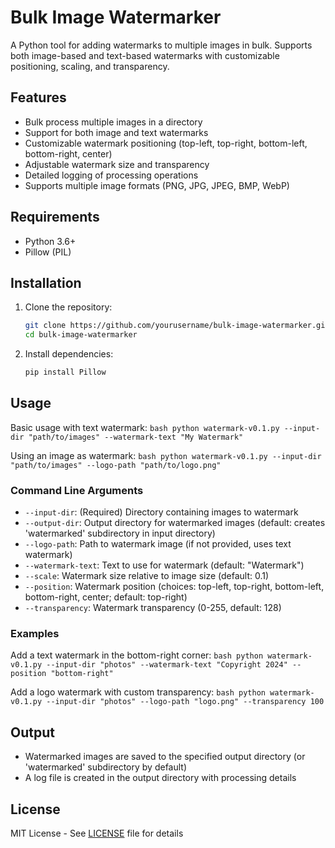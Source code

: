 # Bulk Image Watermarker

A Python tool for adding watermarks to multiple images in bulk. Supports both image-based and text-based watermarks with customizable positioning, scaling, and transparency.

## Features

- Bulk process multiple images in a directory
- Support for both image and text watermarks
- Customizable watermark positioning (top-left, top-right, bottom-left, bottom-right, center)
- Adjustable watermark size and transparency
- Detailed logging of processing operations
- Supports multiple image formats (PNG, JPG, JPEG, BMP, WebP)

## Requirements

- Python 3.6+
- Pillow (PIL)

## Installation

1. Clone the repository:
    ```bash
    git clone https://github.com/yourusername/bulk-image-watermarker.git
    cd bulk-image-watermarker
    ```

2. Install dependencies:
    ```bash
    pip install Pillow
    ```

## Usage

Basic usage with text watermark:
    ```bash
    python watermark-v0.1.py --input-dir "path/to/images" --watermark-text "My Watermark"
    ```

Using an image as watermark:
    ```bash
    python watermark-v0.1.py --input-dir "path/to/images" --logo-path "path/to/logo.png"
    ```

### Command Line Arguments

- `--input-dir`: (Required) Directory containing images to watermark
- `--output-dir`: Output directory for watermarked images (default: creates 'watermarked' subdirectory in input directory)
- `--logo-path`: Path to watermark image (if not provided, uses text watermark)
- `--watermark-text`: Text to use for watermark (default: "Watermark")
- `--scale`: Watermark size relative to image size (default: 0.1)
- `--position`: Watermark position (choices: top-left, top-right, bottom-left, bottom-right, center; default: top-right)
- `--transparency`: Watermark transparency (0-255, default: 128)

### Examples

Add a text watermark in the bottom-right corner:
    ```bash
    python watermark-v0.1.py --input-dir "photos" --watermark-text "Copyright 2024" --position "bottom-right"
    ```

Add a logo watermark with custom transparency:
    ```bash
    python watermark-v0.1.py --input-dir "photos" --logo-path "logo.png" --transparency 100
    ```

## Output

- Watermarked images are saved to the specified output directory (or 'watermarked' subdirectory by default)
- A log file is created in the output directory with processing details

## License

MIT License - See [LICENSE](LICENSE) file for details
